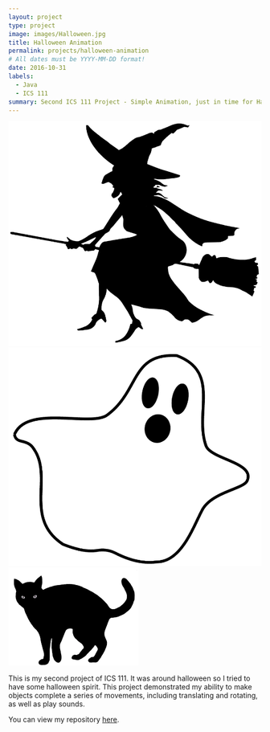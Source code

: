 ```yaml
---
layout: project
type: project
image: images/Halloween.jpg
title: Halloween Animation
permalink: projects/halloween-animation
# All dates must be YYYY-MM-DD format!
date: 2016-10-31
labels:
  - Java
  - ICS 111
summary: Second ICS 111 Project - Simple Animation, just in time for Halloween.
---
```


<div class="ui small images">
  <img class="ui image" src="../images/Witch.png">
  <img class="ui image" src="../images/Ghost.png">
  <img class="ui image" src="../images/Cat.png">
</div>


This is my second project of ICS 111.  It was around halloween so I tried to have some halloween spirit.  This project demonstrated my ability to make objects complete a series of movements, including translating and rotating, as well as play sounds.

You can view my repository [here](https://github.com/Olivia-Murray/ICS111-Project2).
